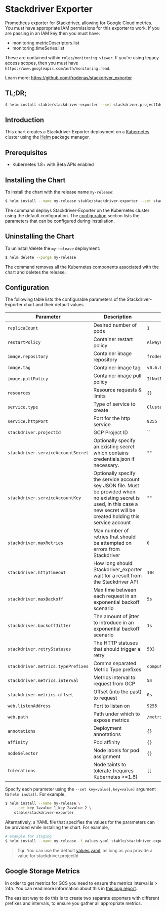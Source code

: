 # Stackdriver Exporter

Prometheus exporter for Stackdriver, allowing for Google Cloud metrics.  You
must have appropriate IAM permissions for this exporter to work.  If you
are passing in an IAM key then you must have:

* monitoring.metricDescriptors.list
* monitoring.timeSeries.list

These are contained within `roles/monitoring.viewer`.  If you're using legacy
access scopes, then you must have
`https://www.googleapis.com/auth/monitoring.read`.

Learn more: https://github.com/frodenas/stackdriver_exporter

## TL;DR;

```bash
$ helm install stable/stackdriver-exporter --set stackdriver.projectId=google-project-name
```

## Introduction

This chart creates a Stackdriver-Exporter deployment on a
[Kubernetes](http://kubernetes.io) cluster using the [Helm](https://helm.sh)
package manager.

## Prerequisites

- Kubernetes 1.8+ with Beta APIs enabled

## Installing the Chart

To install the chart with the release name `my-release`:

```bash
$ helm install --name my-release stable/stackdriver-exporter --set stackdriver.projectId=google-project-name
```

The command deploys Stackdriver-Exporter on the Kubernetes cluster using the
default configuration. The [configuration](#configuration) section lists the
parameters that can be configured during installation.

## Uninstalling the Chart

To uninstall/delete the `my-release` deployment:

```bash
$ helm delete --purge my-release
```
The command removes all the Kubernetes components associated with the chart and
deletes the release.

## Configuration

The following table lists the configurable parameters of the
Stackdriver-Exporter chart and their default values.

Parameter                           | Description                                                                     | Default
----------------------------------- | ------------------------------------------------------------------------------- | --------------------------------
`replicaCount`                      | Desired number of pods                                                          | `1`
`restartPolicy`                     | Container restart policy                                                        | `Always`
`image.repository`                  | Container image repository                                                      | `frodenas/stackdriver-exporter`
`image.tag`                         | Container image tag                                                             | `v0.6.0`
`image.pullPolicy`                  | Container image pull policy                                                     | `IfNotPresent`
`resources`                         | Resource requests & limits                                                      | `{}`
`service.type`                      | Type of service to create                                                       | `ClusterIP`
`service.httpPort`                  | Port for the http service                                                       | `9255`
`stackdriver.projectId`             | GCP Project ID                                                                  | ``
`stackdriver.serviceAccountSecret`  | Optionally specify an existing secret which contains credentials.json if necessary. | `""`
`stackdriver.serviceAccountKey`     | Optionally specify the service account key JSON file. Must be provided when no existing secret is used, in this case a new secret will be created holding this service account | `""`
`stackdriver.maxRetries`            | Max number of retries that should be attempted on errors from Stackdriver       | `0`
`stackdriver.httpTimeout`           | How long should Stackdriver_exporter wait for a result from the Stackdriver API | `10s`
`stackdriver.maxBackoff`            | Max time between each request in an exponential backoff scenario                | `5s`
`stackdriver.backoffJitter`         | The amount of jitter to introduce in an exponential backoff scenario            | `1s`
`stackdriver.retryStatuses`         | The HTTP statuses that should trigger a retry                                   | `503`
`stackdriver.metrics.typePrefixes`  | Comma separated Metric Type prefixes                                            | `compute.googleapis.com/instance/cpu`
`stackdriver.metrics.interval`      | Metrics interval to request from GCP                                            | `5m`
`stackdriver.metrics.offset`        | Offset (into the past) to request                                               | `0s`
`web.listenAddress`                 | Port to listen on                                                               | `9255`
`web.path`                          | Path under which to expose metrics                                              | `/metrics`
`annotations`                       | Deployment annotations                                                          | `{}`
`affinity`                          | Pod affinity                                                                    | `{}`
`nodeSelector`                      | Node labels for pod assignment												  | `{}`
`tolerations`                       | Node taints to tolerate (requires Kubernetes >=1.6) 							  | `[]`



Specify each parameter using the `--set key=value[,key=value]` argument to
`helm install`. For example,


```bash
$ helm install --name my-release \
    --set key_1=value_1,key_2=value_2 \
    stable/stackdriver-exporter
```

Alternatively, a YAML file that specifies the values for the parameters can be
provided while installing the chart. For example,

```bash
# example for staging
$ helm install --name my-release -f values.yaml stable/stackdriver-exporter
```

> **Tip**: You can use the default [values.yaml](values.yaml), as long as you provide a value for stackdriver.projectId

## Google Storage Metrics

In order to get metrics for GCS you need to ensure the metrics interval is >
24h.  You can read more information about this in [this bug
report](https://github.com/frodenas/stackdriver_exporter/issues/14).

The easiest way to do this is to create two separate exporters with different
prefixes and intervals, to ensure you gather all appropriate metrics.
